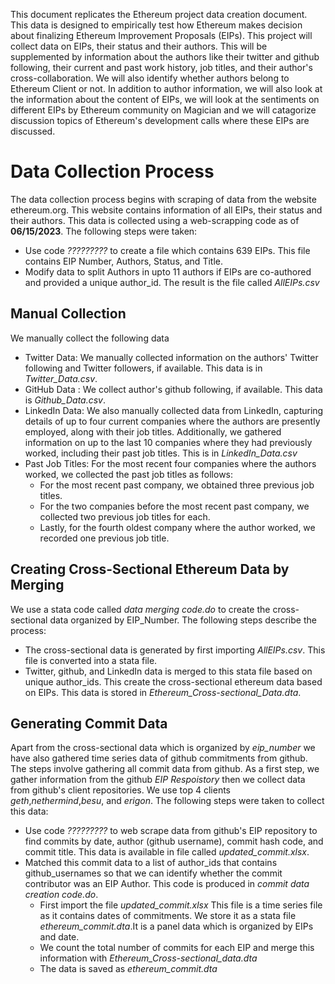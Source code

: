 This document replicates the Ethereum project data creation document. This data is designed to empirically test how Ethereum makes decision about finalizing Ethereum Improvement Proposals (EIPs). This project will collect data on EIPs, their status and their authors. This will be supplemented by information about the authors like their twitter and github following, their current and past work history, job titles, and their author's cross-collaboration. We will also identify whether authors belong to Ethereum Client or not. In addition to author information, we will also look at the information about the content of EIPs, we will look at the sentiments on different EIPs by Ethereum community on Magician and we will catagorize discussion topics of Ethereum's development calls where these EIPs are discussed. 
# Data Collection Process
The data collection process begins with scraping of data from the website ethereum.org. This website contains information of all EIPs, their status and their authors. This data is collected using a web-scrapping code as of **06/15/2023**. The following steps were taken:
* Use code *?????????* to create a file which contains 639 EIPs. This file contains EIP Number, Authors, Status, and Title.
* Modify data to split Authors in upto 11 authors if EIPs are co-authored and provided a unique author_id. The result is the file called *AllEIPs.csv* 
## Manual Collection
We manually collect the following data
* Twitter Data: We manually collected information on the authors' Twitter following and Twitter followers, if available. This data is in *Twitter_Data.csv*.
* GitHub Data : We collect author's github following, if available. This data is *Github_Data.csv*.
* LinkedIn Data: We also manually collected data from LinkedIn, capturing details of up to four current companies where the authors are presently employed, along with their job titles. Additionally, we gathered information on up to the last 10 companies where they had previously worked, including their past job titles. This is in *LinkedIn_Data.csv*
* Past Job Titles: For the most recent four companies where the authors worked, we collected the past job titles as follows:
  - For the most recent past company, we obtained three previous job titles.
  - For the two companies before the most recent past company, we collected two previous job titles for each.
  - Lastly, for the fourth oldest company where the author worked, we recorded one previous job title.
## Creating Cross-Sectional Ethereum Data by Merging 
We use a stata code called *data merging code.do* to create the cross-sectional data organized by EIP_Number. The following steps describe the process:
* The cross-sectional data is generated by first importing *AllEIPs.csv*. This file is converted into a stata file.
* Twitter, github, and LinkedIn data is merged to this stata file based on unique author_ids. This create the cross-sectional ethereum data based on EIPs. This data is stored in *Ethereum_Cross-sectional_Data.dta*. 
## Generating Commit Data
Apart from the cross-sectional data which is organized by *eip_number* we have also gathered time series data of github commitments from github. The steps involve gathering all commit data from github. As a first step, we gather information from the github *EIP Respoistory* then we collect data from github's client repositories. We use top 4 clients *geth*,*nethermind*,*besu*, and *erigon*.  The following steps were taken to collect this data:
* Use code *?????????* to web scrape data from github's EIP repository to find commits by date, author (github username), commit hash code, and commit title. This data is available in file called *updated_commit.xlsx*.
* Matched this commit data to a list of author_ids that contains github_usernames so that we can identify whether the commit contributor was an EIP Author. This code is produced in *commit data creation code.do*.
  - First import the file *updated_commit.xlsx*  This file is a time series file as it contains dates of commitments. We store it as a stata file *ethereum_commit.dta*.It is a panel data which is organized by EIPs and date.
  - We count the total number of commits for each EIP and merge this information with *Ethereum_Cross-sectional_data.dta*
  - The data is saved as *ethereum_commit.dta*
